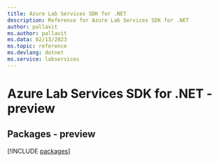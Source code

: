 ```yaml
---
title: Azure Lab Services SDK for .NET
description: Reference for Azure Lab Services SDK for .NET
author: pallavit
ms.author: pallavit
ms.data: 02/13/2023
ms.topic: reference
ms.devlang: dotnet
ms.service: labservices
---
```

# Azure Lab Services SDK for .NET - preview
## Packages - preview
[!INCLUDE [packages](lab-services-index.md)]